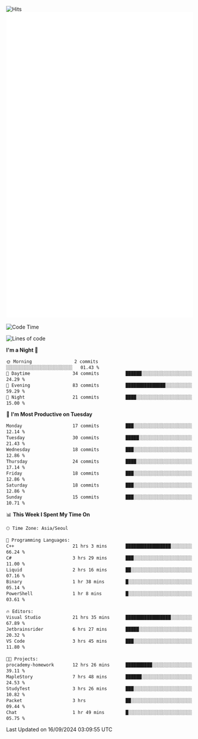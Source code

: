 ![Hits](https://hits.seeyoufarm.com/api/count/incr/badge.svg?url=https%3A%2F%2Fgithub.com%2Fbabaisnyan&count_bg=%2379C83D&title_bg=%23555555&icon=apple.svg&icon_color=%23E7E7E7&title=hits&edge_flat=false)
<br/>
![Metrics](https://github.com/babaisnyan/babaisnyan/blob/main/github-metrics.svg)

<!--START_SECTION:waka-->
![Code Time](http://img.shields.io/badge/Code%20Time-2%2C011%20hrs%201%20min-blue)

![Lines of code](https://img.shields.io/badge/From%20Hello%20World%20I%27ve%20Written-862.2%20thousand%20lines%20of%20code-blue)

**I'm a Night 🦉** 

```text
🌞 Morning                2 commits           ░░░░░░░░░░░░░░░░░░░░░░░░░   01.43 % 
🌆 Daytime                34 commits          ██████░░░░░░░░░░░░░░░░░░░   24.29 % 
🌃 Evening                83 commits          ███████████████░░░░░░░░░░   59.29 % 
🌙 Night                  21 commits          ████░░░░░░░░░░░░░░░░░░░░░   15.00 % 
```
📅 **I'm Most Productive on Tuesday** 

```text
Monday                   17 commits          ███░░░░░░░░░░░░░░░░░░░░░░   12.14 % 
Tuesday                  30 commits          █████░░░░░░░░░░░░░░░░░░░░   21.43 % 
Wednesday                18 commits          ███░░░░░░░░░░░░░░░░░░░░░░   12.86 % 
Thursday                 24 commits          ████░░░░░░░░░░░░░░░░░░░░░   17.14 % 
Friday                   18 commits          ███░░░░░░░░░░░░░░░░░░░░░░   12.86 % 
Saturday                 18 commits          ███░░░░░░░░░░░░░░░░░░░░░░   12.86 % 
Sunday                   15 commits          ███░░░░░░░░░░░░░░░░░░░░░░   10.71 % 
```


📊 **This Week I Spent My Time On** 

```text
🕑︎ Time Zone: Asia/Seoul

💬 Programming Languages: 
C++                      21 hrs 3 mins       █████████████████░░░░░░░░   66.24 % 
C#                       3 hrs 29 mins       ███░░░░░░░░░░░░░░░░░░░░░░   11.00 % 
Liquid                   2 hrs 16 mins       ██░░░░░░░░░░░░░░░░░░░░░░░   07.16 % 
Binary                   1 hr 38 mins        █░░░░░░░░░░░░░░░░░░░░░░░░   05.14 % 
PowerShell               1 hr 8 mins         █░░░░░░░░░░░░░░░░░░░░░░░░   03.61 % 

🔥 Editors: 
Visual Studio            21 hrs 35 mins      █████████████████░░░░░░░░   67.89 % 
Jetbrainsrider           6 hrs 27 mins       █████░░░░░░░░░░░░░░░░░░░░   20.32 % 
VS Code                  3 hrs 45 mins       ███░░░░░░░░░░░░░░░░░░░░░░   11.80 % 

🐱‍💻 Projects: 
procademy-homework       12 hrs 26 mins      ██████████░░░░░░░░░░░░░░░   39.11 % 
MapleStory               7 hrs 48 mins       ██████░░░░░░░░░░░░░░░░░░░   24.53 % 
StudyTest                3 hrs 26 mins       ███░░░░░░░░░░░░░░░░░░░░░░   10.82 % 
Packet                   3 hrs               ██░░░░░░░░░░░░░░░░░░░░░░░   09.44 % 
Chat                     1 hr 49 mins        █░░░░░░░░░░░░░░░░░░░░░░░░   05.75 % 
```


 Last Updated on 16/09/2024 03:09:55 UTC
<!--END_SECTION:waka-->
